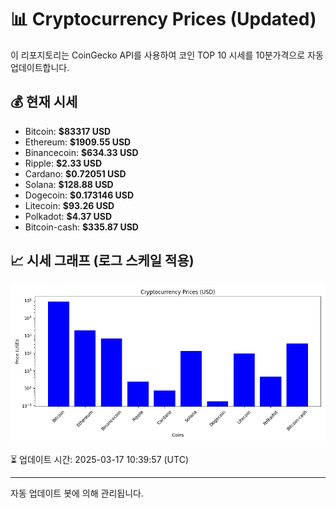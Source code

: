 
# 📊 Cryptocurrency Prices (Updated)

이 리포지토리는 CoinGecko API를 사용하여 코인 TOP 10 시세를 10분가격으로 자동 업데이트합니다.

## 💰 현재 시세
- Bitcoin: **$83317 USD**
- Ethereum: **$1909.55 USD**
- Binancecoin: **$634.33 USD**
- Ripple: **$2.33 USD**
- Cardano: **$0.72051 USD**
- Solana: **$128.88 USD**
- Dogecoin: **$0.173146 USD**
- Litecoin: **$93.26 USD**
- Polkadot: **$4.37 USD**
- Bitcoin-cash: **$335.87 USD**

## 📈 시세 그래프 (로그 스케일 적용)
![Crypto Prices](crypto_prices.png)

⏳ 업데이트 시간: 2025-03-17 10:39:57 (UTC)

---
자동 업데이트 봇에 의해 관리됩니다.
